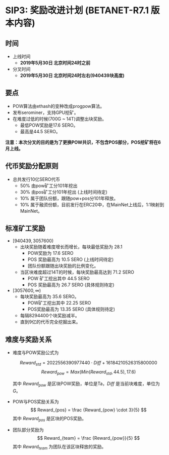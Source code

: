 # SIP3: 奖励改进计划 (BETANET-R7.1 版本内容)



## 时间

- 上线时间
  - **2019年5月30日 北京时间24时之前**
- 分叉时间
  - **2019年5月30日 北京时间24时左右(940439块高度)**



## 要点

- POW算法由ethash的变种改成progpow算法。
- 发布serominer，支持GPU挖矿。
- 在难度过低的时候(700G ~ 14T)调整出块奖励。
  - 最低POW奖励是17.6 SERO。
  - 最高是44.5 SERO。



**注意：本次分叉的目的是为了更换POW共识，不包含POS部分，POS挖矿将在6月上线。**



## 代币奖励分配原则

- 总共发行10亿SERO代币
  - 50% 由pow矿工分101年挖出
  - 30% 由pos矿工分101年挖出 (上线时间待定)
  - 10% 属于团队份额，跟随pow+pos分101年释放。
  - 10% 属于融资份额，目前发行在ERC20中，在MainNet上线后，1:1映射到MainNet。



## 标准矿工奖励

- $[940439, 3057600)$ 
  - 出块奖励随着难度增长而增长，每块最低奖励为 28.1
    - POW奖励为 17.6 SERO
    - POS 奖励最高为 10.5 SERO  (上线时间待定)
    - 团队份额跟随出块奖励的比例变化。
  - 当区块难度超过14T的时候，每块奖励最高达到 71.2 SERO
    - POW 矿工挖出其中 44.5 SERO
    - POS 奖励最高为 26.7 SERO  (具体规则待定)
- $[3057600,\infty)$
  - 每块奖励最高为 35.6 SERO。
    - POW矿工挖出其中 22.25 SERO
    - POS奖励最高为 13.35 SERO  (具体规则待定)
  - 每隔8294400个块奖励减半。
  - 直到9亿的代币完全挖掘出来。



## 难度与奖励关系

- 难度与POW奖励公式为
  
    $$
    Reward_{std}=2022556390977440 \cdot Diff + 16184210526315800000
    $$
    $$
    Reward_{pow}=Max(Min(Reward_{std},44.5),17.6)
    $$
    
    其中 $Reward_{pow}$ 是区块POW奖励，单位是Ta，$Diff$ 是当前块难度，单位为$G$。
    
    
    
- POW与POS奖励关系为
    $$
    Reward_{pos} = \frac {Reward_{pow} \cdot 3}{5}
    $$
    其中 $Reward_{pos}$ 是区块的POS奖励。

    
    
- 团队部分奖励为
    $$
    Reward_{team} = \frac {Reward_{pow}}{5}
    $$
    其中 $Reward_{team}$ 为团队在该区块释放的奖励。